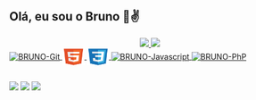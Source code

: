 ## Olá, eu sou o Bruno 👋✌

<div align="center">
  <a href="https://github.com/BrunoBarratella">
  <img height="180em" src="https://github-readme-stats.vercel.app/api?username=BrunoBarratella&show_icons=true&theme=dark&include_all_commits=true&count_private=true"/>
  <img height="180em" src="https://github-readme-stats.vercel.app/api/top-langs/?username=BrunoBarratella&layout=compact&langs_count=7&theme=dark"/>
</div>
  
  <div>
    <img align="center" alt="BRUNO-Git" height="30" width="40" src="https://cdn.jsdelivr.net/gh/devicons/devicon/icons/git/git-original.svg">
    <img align="center" alt="Bruno-HTML" height="30" width="40" src="https://raw.githubusercontent.com/devicons/devicon/master/icons/html5/html5-original.svg">
    <img align="center" alt="BRUNO-CSS" height="30" width="40" src="https://raw.githubusercontent.com/devicons/devicon/master/icons/css3/css3-original.svg">
    <img align="center" alt="BRUNO-Javascript" height="30" width="40" src="https://cdn.jsdelivr.net/gh/devicons/devicon/icons/javascript/javascript-original.svg">
    <img align="center" alt="BRUNO-PhP" height="40" width="40" src="https://cdn.jsdelivr.net/gh/devicons/devicon/icons/php/php-original.svg">
  </div>
 
  ##
  
  <div>
  <a href="https://instagram.com/_.brunim" target="_blank"><img src="https://img.shields.io/badge/-Instagram-%23E4405F?style=for-the-badge&logo=instagram&logoColor=white" target="_blank"></a>
  <a href = "mailto:contatobarratella@gmail.com"><img src="https://img.shields.io/badge/-Gmail-%23333?style=for-the-badge&logo=gmail&logoColor=white" target="_blank"></a>
  <a href="https://www.linkedin.com/in/bruno-barratella-617691239" target="_blank"><img src="https://img.shields.io/badge/-LinkedIn-%230077B5?style=for-the-badge&logo=linkedin&logoColor=white" target="_blank"></a>
    
  </div>
